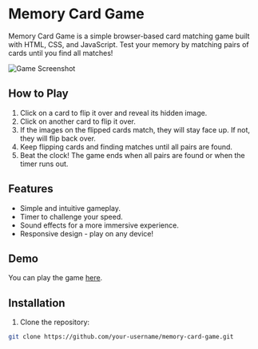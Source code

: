 # Memory Card Game

Memory Card Game is a simple browser-based card matching game built with HTML, CSS, and JavaScript. Test your memory by matching pairs of cards until you find all matches!

![Game Screenshot](![image](https://github.com/salemgewiley/Memory-Card-Game/assets/105030635/723a41c0-9d13-4029-8b3a-b3bce08b35e4)
)

## How to Play

1. Click on a card to flip it over and reveal its hidden image.
2. Click on another card to flip it over.
3. If the images on the flipped cards match, they will stay face up. If not, they will flip back over.
4. Keep flipping cards and finding matches until all pairs are found.
5. Beat the clock! The game ends when all pairs are found or when the timer runs out.

## Features

- Simple and intuitive gameplay.
- Timer to challenge your speed.
- Sound effects for a more immersive experience.
- Responsive design - play on any device!

## Demo

You can play the game [here]([link-to-game](https://memory-card-game-sepia-nine.vercel.app/)).

## Installation

1. Clone the repository:

```bash
git clone https://github.com/your-username/memory-card-game.git
